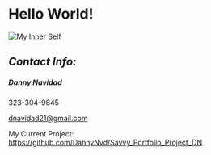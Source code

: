 # Hello World!

![My Inner Self](http://ghk.h-cdn.co/assets/17/36/1600x800/landscape-1504717204-northern-lights.jpg)

## _Contact Info:_

##### Danny Navidad

323-304-9645

dnavidad21@gmail.com

My Current Project:
https://github.com/DannyNvd/Savvy_Portfolio_Project_DN
